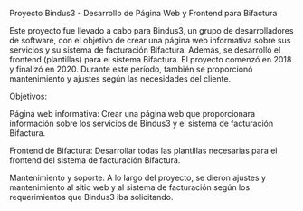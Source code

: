 Proyecto Bindus3 - Desarrollo de Página Web y Frontend para Bifactura

Este proyecto fue llevado a cabo para Bindus3, un grupo de desarrolladores de software, con el objetivo de crear una página web informativa sobre sus servicios y su sistema de facturación Bifactura. Además, se desarrolló el frontend (plantillas) para el sistema Bifactura. El proyecto comenzó en 2018 y finalizó en 2020. Durante este período, también se proporcionó mantenimiento y ajustes según las necesidades del cliente.

Objetivos:

Página web informativa: 
Crear una página web que proporcionara información sobre los servicios de Bindus3 y el sistema de facturación Bifactura.

Frontend de Bifactura: 
Desarrollar todas las plantillas necesarias para el frontend del sistema de facturación Bifactura.

Mantenimiento y soporte: 
A lo largo del proyecto, se dieron ajustes y mantenimiento al sitio web y al sistema de facturación según los requerimientos que Bindus3 iba solicitando.


